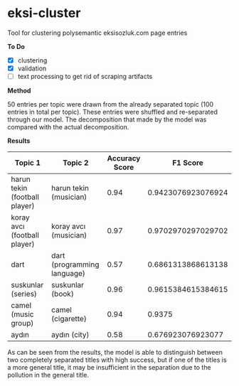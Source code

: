 # eksi-cluster
Tool for clustering polysemantic eksisozluk.com page entries

**To Do**

- [x] clustering
- [x] validation
- [ ] text processing to get rid of scraping artifacts

**Method**

50 entries per topic were drawn from the already separated topic (100 entries in total per topic). These entries were shuffled and re-separated through our model.
The decomposition that made by the model was compared with the actual decomposition.

**Results**

| Topic 1  | Topic 2 | Accuracy Score | F1 Score
| ------------- | ------------- | --------- | -------- |
| harun tekin (football player) | harun tekin (musician) | 0.94 | 0.9423076923076924 |
| koray avcı (football player)  | koray avcı (musician) | 0.97 | 0.9702970297029702 |
| dart | dart (programming language) | 0.57 | 0.6861313868613138 |
| suskunlar (series) | suskunlar (book) | 0.96 | 0.9615384615384615 |
| camel (music group) | camel (cigarette) | 0.94 | 0.9375 |
| aydın | aydın (city) | 0.58 | 0.676923076923077 |

As can be seen from the results, the model is able to distinguish between two completely separated titles with high success, but if one of the titles is a more general title, it may be insufficient in the separation due to the pollution in the general title.
